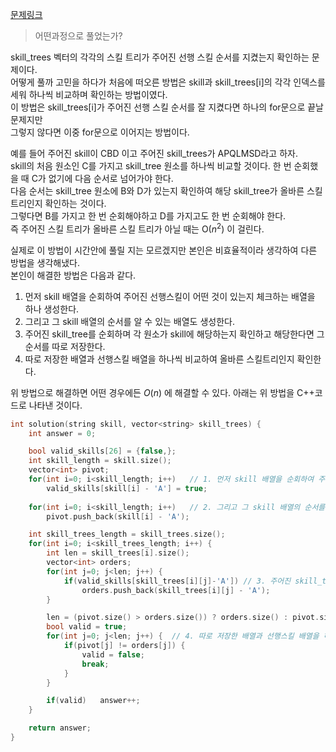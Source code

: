 [문제링크](https://school.programmers.co.kr/learn/courses/30/lessons/49993)

> 어떤과정으로 풀었는가?

skill_trees 벡터의 각각의 스킬 트리가 주어진 선행 스킬 순서를 지켰는지 확인하는 문제이다.   
어떻게 풀까 고민을 하다가 처음에 떠오른 방법은 skill과 skill_trees[i]의 각각 인덱스를 세워 하나씩 비교하며 확인하는 방법이였다.   
이 방법은 skill_trees[i]가 주어진 선행 스킬 순서를 잘 지켰다면 하나의 for문으로 끝날 문제지만   
그렇지 않다면 이중 for문으로 이어지는 방법이다.   

예를 들어 주어진 skill이 CBD 이고 주어진 skill_trees가 APQLMSD라고 하자.   
skill의 처음 원소인 C를 가지고 skill_tree 원소를 하나씩 비교할 것이다. 한 번 순회했을 때 C가 없기에 다음 순서로 넘어가야 한다.   
다음 순서는 skill_tree 원소에 B와 D가 있는지 확인하여 해당 skill_tree가 올바른 스킬트리인지 확인하는 것이다.   
그렇다면 B를 가지고 한 번 순회해야하고 D를 가지고도 한 번 순회해야 한다.   
즉 주어진 스킬 트리가 올바른 스킬 트리가 아닐 때는 O($n^2$) 이 걸린다.    

실제로 이 방법이 시간안에 풀릴 지는 모르겠지만 본인은 비효율적이라 생각하여 다른 방법을 생각해냈다.   
본인이 해결한 방법은 다음과 같다.   
1. 먼저 skill 배열을 순회하여 주어진 선행스킬이 어떤 것이 있는지 체크하는 배열을 하나 생성한다.
2. 그리고 그 skill 배열의 순서를 알 수 있는 배열도 생성한다.
3. 주어진 skill_tree를 순회하며 각 원소가 skill에 해당하는지 확인하고 해당한다면 그 순서를 따로 저장한다.
4. 따로 저장한 배열과 선행스킬 배열을 하나씩 비교하여 올바른 스킬트리인지 확인한다.

위 방법으로 해결하면 어떤 경우에든 $O(n)$ 에 해결할 수 있다.
아래는 위 방법을 C++코드로 나타낸 것이다.
```cpp
int solution(string skill, vector<string> skill_trees) {
    int answer = 0;

    bool valid_skills[26] = {false,};
    int skill_length = skill.size();
    vector<int> pivot;
    for(int i=0; i<skill_length; i++)   // 1. 먼저 skill 배열을 순회하여 주어진 선행스킬이 어떤 것이 있는지 체크하는 배열을 하나 생성한다.
        valid_skills[skill[i] - 'A'] = true;
    
    for(int i=0; i<skill_length; i++)   // 2. 그리고 그 skill 배열의 순서를 알 수 있는 배열도 생성한다.
        pivot.push_back(skill[i] - 'A');    

    int skill_trees_length = skill_trees.size();
    for(int i=0; i<skill_trees_length; i++) {   
        int len = skill_trees[i].size();
        vector<int> orders;
        for(int j=0; j<len; j++) {
            if(valid_skills[skill_trees[i][j]-'A']) // 3. 주어진 skill_tree를 순회하며 각 원소가 skill에 해당하는지 확인하고 해당한다면 그 순서를 따로 저장한다.
                orders.push_back(skill_trees[i][j] - 'A');
        }

        len = (pivot.size() > orders.size()) ? orders.size() : pivot.size();
        bool valid = true;
        for(int j=0; j<len; j++) {  // 4. 따로 저장한 배열과 선행스킬 배열을 하나씩 비교하여 올바른 스킬트리인지 확인한다.
            if(pivot[j] != orders[j]) {
                valid = false;
                break;
            }
        }

        if(valid)   answer++;
    } 

    return answer;
}
```
